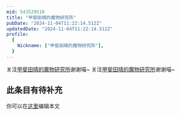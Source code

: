 ```yaml
---
mid: 543529510
title: "甲斐田晴的魔物研究所"
pubDate: "2024-11-04T11:22:14.512Z"
updatedDate: "2024-11-04T11:22:14.512Z"
profile:
  {
    Nickname: ["甲斐田晴的魔物研究所"],
  }
---
```


关注[甲斐田晴的魔物研究所](https://space.bilibili.com/543529510)谢谢喵~ 关注[甲斐田晴的魔物研究所](https://space.bilibili.com/543529510)谢谢喵~

## 此条目有待补充
你可以在[这里](https://github.com/Yuhanawa/VTuber.ICU/edit/master/src/content/v/甲斐田晴的魔物研究所/index.md)编辑本文
